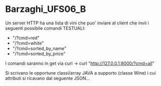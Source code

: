 # Barzaghi_UFS06_B

Un server HTTP ha una lista di vini che puo' inviare
al client che invii i seguenti possibile comandi TESTUALI:

- "/?cmd=red"
- "/?cmd=white"
- "/?cmd=sorted_by_name"
- "/?cmd=sorted_by_price"

I comandi saranno in get via curl -> curl "http://127.0.0.1:8000/?cmd=all"

Si scrivano le opportune classi/array JAVA a supporto (classe
Wine) i cui attributi si ricavano dal seguente JSON...
